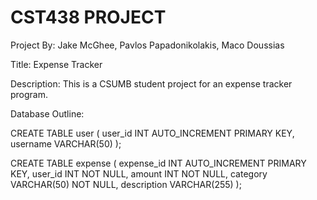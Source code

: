 # CST438 PROJECT
Project By: Jake McGhee, Pavlos Papadonikolakis, Maco Doussias

Title:       Expense Tracker

Description: This is a CSUMB student project for an expense tracker program.

Database Outline:

CREATE TABLE user (
    user_id INT AUTO_INCREMENT PRIMARY KEY,
    username VARCHAR(50)
);

CREATE TABLE expense (
    expense_id INT AUTO_INCREMENT PRIMARY KEY,
    user_id INT NOT NULL,
    amount INT NOT NULL,
    category VARCHAR(50) NOT NULL,
    description VARCHAR(255)
);
